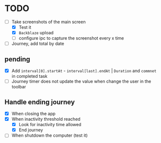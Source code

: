 # TODO
- [ ] Take screenshots of the main screen
  - [x] Test it 
  - [x] `Backblaze` upload
  - [ ] configure ipc to capture the screenshot every x time
- [ ] Journey, add total by date

## pending
- [x] Add `interval[0].startAt` - `interval[last].endAt` | `Duration` and `commnet` in completed task
- [ ] Journey timer does not update the value when change the user in the toolbar

## Handle ending journey
- [x] When closing the app
- [x] When inactivity threshold reached
  - [x] Look for inactivity time allowed
  - [x] End journey
- [ ] When shutdown the computer (test it)
